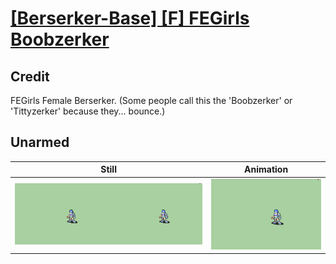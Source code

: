 # [\[Berserker-Base\] \[F\] FEGirls Boobzerker](../)

## Credit

FEGirls Female Berserker. (Some people call this the 'Boobzerker' or 'Tittyzerker' because they... bounce.)
	
## Unarmed

| Still | Animation |
| :---: | :-------: |
| ![Unarmed still](./Unarmed_000.png) | ![Unarmed animation](./Unarmed.gif) |
